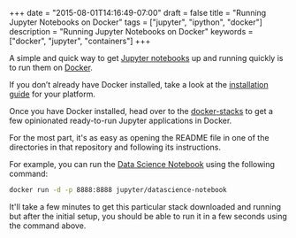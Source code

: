 +++
date = "2015-08-01T14:16:49-07:00"
draft = false
title = "Running Jupyter Notebooks on Docker"
tags = ["jupyter", "ipython", "docker"]
description = "Running Jupyter Notebooks on Docker"
keywords = ["docker", "jupyter", "containers"]
+++

A simple and quick way to get [Jupyter notebooks](https://github.com/jupyter/notebook) up and running quickly is to run them on [Docker](https://www.docker.com/).

If you don’t already have Docker installed, take a look at the [installation guide](https://docs.docker.com/engine/installation/) for your platform.

Once you have Docker installed, head over to the [docker-stacks](https://github.com/jupyter/docker-stacks) to get a few opinionated ready-to-run Jupyter applications in Docker.

For the most part, it's as easy as opening the README file in one of the directories in that repository and following its instructions.

For example, you can run the [Data Science Notebook](https://github.com/jupyter/docker-stacks/tree/master/datascience-notebook) using the following command:

```sh
docker run -d -p 8888:8888 jupyter/datascience-notebook
```

It'll take a few minutes to get this particular stack downloaded and running but after the initial setup, you should be able to run it in a few seconds using the command above.
